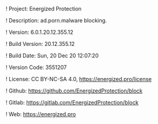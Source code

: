 ! Project: Energized Protection

! Description: ad.porn.malware blocking.

! Version: 6.0.1.20.12.355.12

! Build Version: 20.12.355.12

! Build Date: Sun, 20 Dec 20 12:07:20

! Version Code: 3551207

! License: CC BY-NC-SA 4.0, https://energized.pro/license

! Github: https://github.com/EnergizedProtection/block

! Gitlab: https://gitlab.com/EnergizedProtection/block


! Web: https://energized.pro
